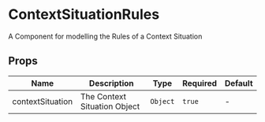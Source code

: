 # ContextSituationRules

A Component for modelling the Rules of a Context Situation

## Props

<!-- @vuese:ContextSituationRules:props:start -->
|Name|Description|Type|Required|Default|
|---|---|---|---|---|
|contextSituation|The Context Situation Object|`Object`|`true`|-|

<!-- @vuese:ContextSituationRules:props:end -->


